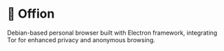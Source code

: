 # 🧅 Offion

Debian-based personal browser built with Electron framework, integrating Tor for enhanced privacy and anonymous browsing.